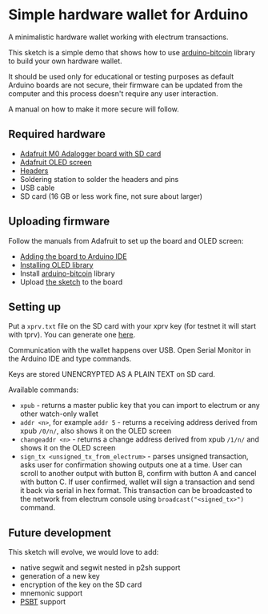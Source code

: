 # Simple hardware wallet for Arduino

A minimalistic hardware wallet working with electrum transactions.

This sketch is a simple demo that shows how to use [arduino-bitcoin](https://github.com/arduino-bitcoin/arduino-bitcoin) library to build your own hardware wallet.

It should be used only for educational or testing purposes as default Arduino boards are not secure, their firmware can be updated from the computer and this process doesn't require any user interaction.

A manual on how to make it more secure will follow.

## Required hardware

- [Adafruit M0 Adalogger board with SD card](https://www.adafruit.com/product/2796)
- [Adafruit OLED screen](https://www.adafruit.com/product/2900)
- [Headers](https://www.adafruit.com/product/2886)
- Soldering station to solder the headers and pins
- USB cable
- SD card (16 GB or less work fine, not sure about larger)

## Uploading firmware

Follow the manuals from Adafruit to set up the board and OLED screen:

- [Adding the board to Arduino IDE](https://learn.adafruit.com/adafruit-feather-m0-adalogger/setup)
- [Installing OLED library](https://learn.adafruit.com/adafruit-oled-featherwing/featheroled-library)
- Install [arduino-bitcoin](https://github.com/arduino-bitcoin/arduino-bitcoin) library
- Upload [the sketch](./hardware_wallet/hardware_wallet.ino) to the board

## Setting up

Put a `xprv.txt` file on the SD card with your xprv key (for testnet it will start with tprv). You can generate one [here](https://iancoleman.io/bip39/).

Communication with the wallet happens over USB. Open Serial Monitor in the Arduino IDE and type commands.

Keys are stored UNENCRYPTED AS A PLAIN TEXT on SD card.

Available commands:

- `xpub` - returns a master public key that you can import to electrum or any other watch-only wallet
- `addr <n>`, for example `addr 5` - returns a receiving address derived from xpub `/0/n/`, also shows it on the OLED screen
- `changeaddr <n>` - returns a change address derived from xpub `/1/n/` and shows it on the OLED screen
- `sign_tx <unsigned_tx_from_electrum>` - parses unsigned transaction, asks user for confirmation showing outputs one at a time. User can scroll to another output with button B, confirm with button A and cancel with button C. If user confirmed, wallet will sign a transaction and send it back via serial in hex format. This transaction can be broadcasted to the network from electrum console using `broadcast("<signed_tx>")` command.

## Future development

This sketch will evolve, we would love to add:

- native segwit and segwit nested in p2sh support
- generation of a new key
- encryption of the key on the SD card
- mnemonic support
- [PSBT](https://github.com/bitcoin/bips/blob/master/bip-0174.mediawiki) support
